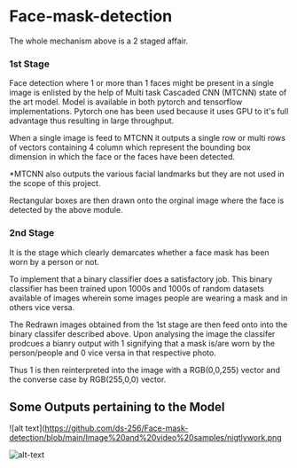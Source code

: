 # Face-mask-detection

The whole mechanism above is a 2 staged affair.
### 1st Stage

Face detection where 1 or more than 1 faces might be present in a single image is enlisted by the help of Multi task Cascaded CNN (MTCNN) state of the art model.
Model is available in both pytorch and tensorflow implementations. Pytorch one has been used because it uses GPU to it's full advantage thus resulting in large throughput.

When a single image is feed to MTCNN it outputs a single row or multi rows of vectors containing 4 column which represent the bounding box dimension in which the face or the faces have been detected.

*MTCNN also outputs the various facial landmarks but they are not used in the scope of this project.

Rectangular boxes are then drawn onto the orginal image where the face is detected by the above module.
### 2nd Stage
It is the stage which clearly demarcates whether a face mask has been worn by a person or not.

To implement that a binary classifier does a satisfactory job. This binary classifier has been trained upon 1000s and 1000s of random datasets available of images wherein some images people are wearing a mask and in others vice versa.

The Redrawn images obtained from the 1st stage are then feed onto into the binary classifer described above. Upon analysing the image the classifer prodcues a bianry output with 1 signifying that a mask is/are worn by the person/people  and 0 vice versa in that respective photo.

Thus 1 is then reinterpreted into the image with a RGB(0,0,255) vector and the converse case by RGB(255,0,0) vector.

##  Some Outputs pertaining to the Model
![alt text](https://github.com/ds-256/Face-mask-detection/blob/main/Image%20and%20video%20samples/nigtlywork.png

![alt-text](https://github.com/ds-256/Face-mask-detection/blob/main/Image%20and%20video%20samples/wone.png)
